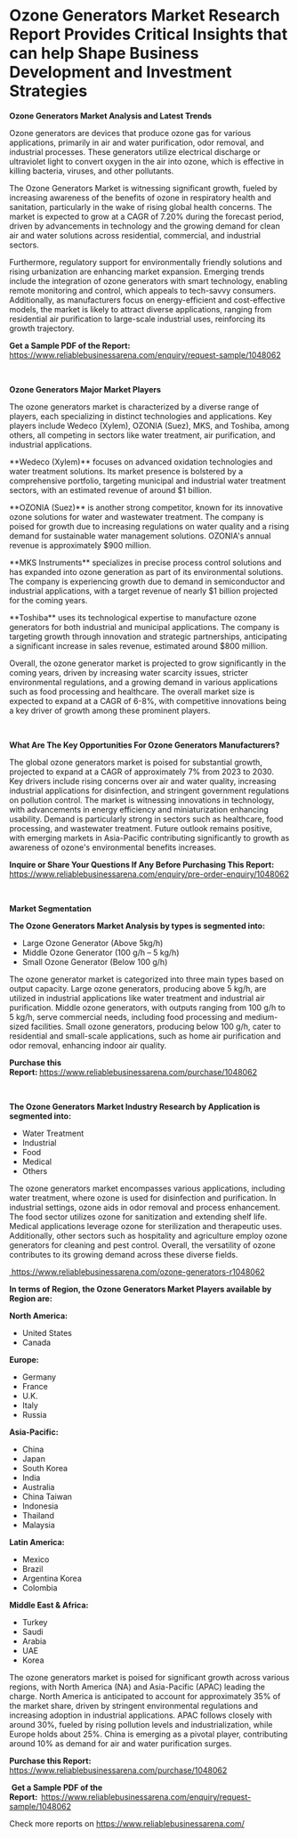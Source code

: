 <p><h1>Ozone Generators Market Research Report Provides Critical Insights that can help Shape Business Development and Investment Strategies</h1></p><p><strong>Ozone Generators Market Analysis and Latest Trends</strong></p>
<p><p>Ozone generators are devices that produce ozone gas for various applications, primarily in air and water purification, odor removal, and industrial processes. These generators utilize electrical discharge or ultraviolet light to convert oxygen in the air into ozone, which is effective in killing bacteria, viruses, and other pollutants.</p><p>The Ozone Generators Market is witnessing significant growth, fueled by increasing awareness of the benefits of ozone in respiratory health and sanitation, particularly in the wake of rising global health concerns. The market is expected to grow at a CAGR of 7.20% during the forecast period, driven by advancements in technology and the growing demand for clean air and water solutions across residential, commercial, and industrial sectors. </p><p>Furthermore, regulatory support for environmentally friendly solutions and rising urbanization are enhancing market expansion. Emerging trends include the integration of ozone generators with smart technology, enabling remote monitoring and control, which appeals to tech-savvy consumers. Additionally, as manufacturers focus on energy-efficient and cost-effective models, the market is likely to attract diverse applications, ranging from residential air purification to large-scale industrial uses, reinforcing its growth trajectory.</p></p>
<p><strong>Get a Sample PDF of the Report:&nbsp;</strong> <a href="https://www.reliablebusinessarena.com/enquiry/request-sample/1048062?utm_campaign=1932&utm_medium=2&utm_source=Github&utm_content=ia&utm_term=16022025&utm_id=ozone-generators">https://www.reliablebusinessarena.com/enquiry/request-sample/1048062</a></p>
<p>&nbsp;</p>
<p><strong>Ozone Generators Major Market Players</strong></p>
<p><p>The ozone generators market is characterized by a diverse range of players, each specializing in distinct technologies and applications. Key players include Wedeco (Xylem), OZONIA (Suez), MKS, and Toshiba, among others, all competing in sectors like water treatment, air purification, and industrial applications. </p><p>**Wedeco (Xylem)** focuses on advanced oxidation technologies and water treatment solutions. Its market presence is bolstered by a comprehensive portfolio, targeting municipal and industrial water treatment sectors, with an estimated revenue of around $1 billion.</p><p>**OZONIA (Suez)** is another strong competitor, known for its innovative ozone solutions for water and wastewater treatment. The company is poised for growth due to increasing regulations on water quality and a rising demand for sustainable water management solutions. OZONIA's annual revenue is approximately $900 million.</p><p>**MKS Instruments** specializes in precise process control solutions and has expanded into ozone generation as part of its environmental solutions. The company is experiencing growth due to demand in semiconductor and industrial applications, with a target revenue of nearly $1 billion projected for the coming years.</p><p>**Toshiba** uses its technological expertise to manufacture ozone generators for both industrial and municipal applications. The company is targeting growth through innovation and strategic partnerships, anticipating a significant increase in sales revenue, estimated around $800 million.</p><p>Overall, the ozone generator market is projected to grow significantly in the coming years, driven by increasing water scarcity issues, stricter environmental regulations, and a growing demand in various applications such as food processing and healthcare. The overall market size is expected to expand at a CAGR of 6-8%, with competitive innovations being a key driver of growth among these prominent players.</p></p>
<p>&nbsp;</p>
<p><strong>What Are The Key Opportunities For Ozone Generators Manufacturers?</strong></p>
<p><p>The global ozone generators market is poised for substantial growth, projected to expand at a CAGR of approximately 7% from 2023 to 2030. Key drivers include rising concerns over air and water quality, increasing industrial applications for disinfection, and stringent government regulations on pollution control. The market is witnessing innovations in technology, with advancements in energy efficiency and miniaturization enhancing usability. Demand is particularly strong in sectors such as healthcare, food processing, and wastewater treatment. Future outlook remains positive, with emerging markets in Asia-Pacific contributing significantly to growth as awareness of ozone's environmental benefits increases.</p></p>
<p><strong>Inquire or Share Your Questions If Any Before Purchasing This Report:</strong> <a href="https://www.reliablebusinessarena.com/enquiry/pre-order-enquiry/1048062?utm_campaign=1932&utm_medium=2&utm_source=Github&utm_content=ia&utm_term=16022025&utm_id=ozone-generators">https://www.reliablebusinessarena.com/enquiry/pre-order-enquiry/1048062</a></p>
<p>&nbsp;</p>
<p><strong>Market Segmentation</strong></p>
<p><strong>The Ozone Generators Market Analysis by types is segmented into:</strong></p>
<p><ul><li>Large Ozone Generator (Above 5kg/h)</li><li>Middle Ozone Generator (100 g/h – 5 kg/h)</li><li>Small Ozone Generator (Below 100 g/h)</li></ul></p>
<p><p>The ozone generator market is categorized into three main types based on output capacity. Large ozone generators, producing above 5 kg/h, are utilized in industrial applications like water treatment and industrial air purification. Middle ozone generators, with outputs ranging from 100 g/h to 5 kg/h, serve commercial needs, including food processing and medium-sized facilities. Small ozone generators, producing below 100 g/h, cater to residential and small-scale applications, such as home air purification and odor removal, enhancing indoor air quality.</p></p>
<p><strong>Purchase this Report:&nbsp;</strong><a href="https://www.reliablebusinessarena.com/purchase/1048062?utm_campaign=1932&utm_medium=2&utm_source=Github&utm_content=ia&utm_term=16022025&utm_id=ozone-generators">https://www.reliablebusinessarena.com/purchase/1048062</a></p>
<p>&nbsp;</p>
<p><strong>The Ozone Generators Market Industry Research by Application is segmented into:</strong></p>
<p><ul><li>Water Treatment</li><li>Industrial</li><li>Food</li><li>Medical</li><li>Others</li></ul></p>
<p><p>The ozone generators market encompasses various applications, including water treatment, where ozone is used for disinfection and purification. In industrial settings, ozone aids in odor removal and process enhancement. The food sector utilizes ozone for sanitization and extending shelf life. Medical applications leverage ozone for sterilization and therapeutic uses. Additionally, other sectors such as hospitality and agriculture employ ozone generators for cleaning and pest control. Overall, the versatility of ozone contributes to its growing demand across these diverse fields.</p></p>
<p><a href="https://www.reliablebusinessarena.com/ozone-generators-r1048062?utm_campaign=1932&utm_medium=2&utm_source=Github&utm_content=ia&utm_term=16022025&utm_id=ozone-generators">&nbsp;https://www.reliablebusinessarena.com/ozone-generators-r1048062</a></p>
<p><strong>In terms of Region, the Ozone Generators Market Players available by Region are:</strong></p>
<p>
    <p> <strong> North America: </strong>
        <ul>
            <li>United States</li>
            <li>Canada</li>
        </ul>
        </p> 
    <p> <strong> Europe: </strong>
        <ul>
            <li>Germany</li>
            <li>France</li>
            <li>U.K.</li>
            <li>Italy</li>
            <li>Russia</li>
        </ul>
        </p> 
    <p> <strong> Asia-Pacific: </strong>
        <ul>
            <li>China</li>
            <li>Japan</li>
            <li>South Korea</li>
            <li>India</li>
            <li>Australia</li>
            <li>China Taiwan</li>
            <li>Indonesia</li>
            <li>Thailand</li>
            <li>Malaysia</li>
        </ul>
        </p> 
    <p> <strong> Latin America: </strong>
        <ul>
            <li>Mexico</li>
            <li>Brazil</li>
            <li>Argentina Korea</li>
            <li>Colombia</li>
        </ul>
        </p> 
    <p> <strong> Middle East & Africa: </strong>
        <ul>
            <li>Turkey</li>
            <li>Saudi</li>
            <li>Arabia</li>
            <li>UAE</li>
            <li>Korea</li>
        </ul>
    </p>
    </p>
<p><p>The ozone generators market is poised for significant growth across various regions, with North America (NA) and Asia-Pacific (APAC) leading the charge. North America is anticipated to account for approximately 35% of the market share, driven by stringent environmental regulations and increasing adoption in industrial applications. APAC follows closely with around 30%, fueled by rising pollution levels and industrialization, while Europe holds about 25%. China is emerging as a pivotal player, contributing around 10% as demand for air and water purification surges.</p></p>
<p><strong>Purchase this Report: </strong><a href="https://www.reliablebusinessarena.com/purchase/1048062?utm_campaign=1932&utm_medium=2&utm_source=Github&utm_content=ia&utm_term=16022025&utm_id=ozone-generators">https://www.reliablebusinessarena.com/purchase/1048062</a></p>
<p>&nbsp;<strong>Get a Sample PDF of the Report:&nbsp;&nbsp;</strong><a href="https://www.reliablebusinessarena.com/enquiry/request-sample/1048062?utm_campaign=1932&utm_medium=2&utm_source=Github&utm_content=ia&utm_term=16022025&utm_id=ozone-generators">https://www.reliablebusinessarena.com/enquiry/request-sample/1048062</a></p>
<p><strong></strong></p>
<p>Check more reports on <a href="https://www.reliablebusinessarena.com/?utm_campaign=1932&utm_medium=2&utm_source=Github&utm_content=ia&utm_term=16022025&utm_id=ozone-generators">https://www.reliablebusinessarena.com/</a></p>